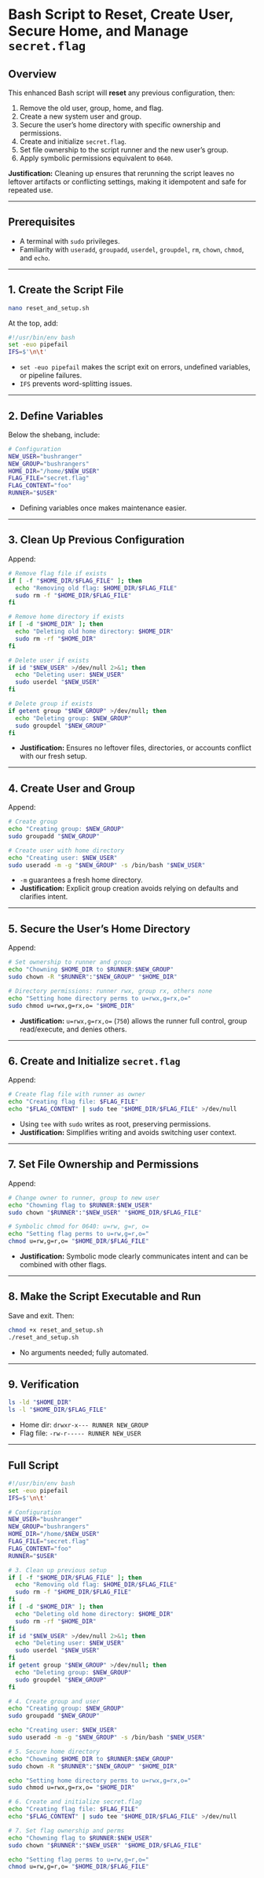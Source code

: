 # Bash Script to Reset, Create User, Secure Home, and Manage `secret.flag`  

## Overview

This enhanced Bash script will **reset** any previous configuration, then:

1. Remove the old user, group, home, and flag.  
2. Create a new system user and group.  
3. Secure the user’s home directory with specific ownership and permissions.  
4. Create and initialize `secret.flag`.  
5. Set file ownership to the script runner and the new user’s group.  
6. Apply symbolic permissions equivalent to `0640`.

**Justification:** Cleaning up ensures that rerunning the script leaves no leftover artifacts or conflicting settings, making it idempotent and safe for repeated use.

---

## Prerequisites

- A terminal with `sudo` privileges.  
- Familiarity with `useradd`, `groupadd`, `userdel`, `groupdel`, `rm`, `chown`, `chmod`, and `echo`.

---

## 1. Create the Script File

```bash
nano reset_and_setup.sh
```

At the top, add:

```bash
#!/usr/bin/env bash
set -euo pipefail
IFS=$'\n\t'
```  

- `set -euo pipefail` makes the script exit on errors, undefined variables, or pipeline failures.  
- `IFS` prevents word-splitting issues.

---

## 2. Define Variables

Below the shebang, include:

```bash
# Configuration
NEW_USER="bushranger"
NEW_GROUP="bushrangers"
HOME_DIR="/home/$NEW_USER"
FLAG_FILE="secret.flag"
FLAG_CONTENT="foo"
RUNNER="$USER"
```  

- Defining variables once makes maintenance easier.

---

## 3. Clean Up Previous Configuration

Append:

```bash
# Remove flag file if exists
if [ -f "$HOME_DIR/$FLAG_FILE" ]; then
  echo "Removing old flag: $HOME_DIR/$FLAG_FILE"
  sudo rm -f "$HOME_DIR/$FLAG_FILE"
fi

# Remove home directory if exists
if [ -d "$HOME_DIR" ]; then
  echo "Deleting old home directory: $HOME_DIR"
  sudo rm -rf "$HOME_DIR"
fi

# Delete user if exists
if id "$NEW_USER" >/dev/null 2>&1; then
  echo "Deleting user: $NEW_USER"
  sudo userdel "$NEW_USER"
fi

# Delete group if exists
if getent group "$NEW_GROUP" >/dev/null; then
  echo "Deleting group: $NEW_GROUP"
  sudo groupdel "$NEW_GROUP"
fi
```  

- **Justification:** Ensures no leftover files, directories, or accounts conflict with our fresh setup.

---

## 4. Create User and Group

Append:

```bash
# Create group
echo "Creating group: $NEW_GROUP"
sudo groupadd "$NEW_GROUP"

# Create user with home directory
echo "Creating user: $NEW_USER"
sudo useradd -m -g "$NEW_GROUP" -s /bin/bash "$NEW_USER"
```  

- `-m` guarantees a fresh home directory.  
- **Justification:** Explicit group creation avoids relying on defaults and clarifies intent.

---

## 5. Secure the User’s Home Directory

Append:

```bash
# Set ownership to runner and group
echo "Chowning $HOME_DIR to $RUNNER:$NEW_GROUP"
sudo chown -R "$RUNNER":"$NEW_GROUP" "$HOME_DIR"

# Directory permissions: runner rwx, group rx, others none
echo "Setting home directory perms to u=rwx,g=rx,o="
sudo chmod u=rwx,g=rx,o= "$HOME_DIR"
```  

- **Justification:** `u=rwx,g=rx,o=` (`750`) allows the runner full control, group read/execute, and denies others.

---

## 6. Create and Initialize `secret.flag`

Append:

```bash
# Create flag file with runner as owner
echo "Creating flag file: $FLAG_FILE"
echo "$FLAG_CONTENT" | sudo tee "$HOME_DIR/$FLAG_FILE" >/dev/null
```  

- Using `tee` with `sudo` writes as root, preserving permissions.  
- **Justification:** Simplifies writing and avoids switching user context.

---

## 7. Set File Ownership and Permissions

Append:

```bash
# Change owner to runner, group to new user
echo "Chowning flag to $RUNNER:$NEW_USER"
sudo chown "$RUNNER":"$NEW_USER" "$HOME_DIR/$FLAG_FILE"

# Symbolic chmod for 0640: u=rw, g=r, o=
echo "Setting flag perms to u=rw,g=r,o="
chmod u=rw,g=r,o= "$HOME_DIR/$FLAG_FILE"
```  

- **Justification:** Symbolic mode clearly communicates intent and can be combined with other flags.

---

## 8. Make the Script Executable and Run

Save and exit. Then:

```bash
chmod +x reset_and_setup.sh
./reset_and_setup.sh
```  

- No arguments needed; fully automated.

---

## 9. Verification

```bash
ls -ld "$HOME_DIR"
ls -l "$HOME_DIR/$FLAG_FILE"
```  

- Home dir: `drwxr-x--- RUNNER NEW_GROUP`  
- Flag file: `-rw-r----- RUNNER NEW_USER`

---

## Full Script

```bash
#!/usr/bin/env bash
set -euo pipefail
IFS=$'\n\t'

# Configuration
NEW_USER="bushranger"
NEW_GROUP="bushrangers"
HOME_DIR="/home/$NEW_USER"
FLAG_FILE="secret.flag"
FLAG_CONTENT="foo"
RUNNER="$USER"

# 3. Clean up previous setup
if [ -f "$HOME_DIR/$FLAG_FILE" ]; then
  echo "Removing old flag: $HOME_DIR/$FLAG_FILE"
  sudo rm -f "$HOME_DIR/$FLAG_FILE"
fi
if [ -d "$HOME_DIR" ]; then
  echo "Deleting old home directory: $HOME_DIR"
  sudo rm -rf "$HOME_DIR"
fi
if id "$NEW_USER" >/dev/null 2>&1; then
  echo "Deleting user: $NEW_USER"
  sudo userdel "$NEW_USER"
fi
if getent group "$NEW_GROUP" >/dev/null; then
  echo "Deleting group: $NEW_GROUP"
  sudo groupdel "$NEW_GROUP"
fi

# 4. Create group and user
echo "Creating group: $NEW_GROUP"
sudo groupadd "$NEW_GROUP"

echo "Creating user: $NEW_USER"
sudo useradd -m -g "$NEW_GROUP" -s /bin/bash "$NEW_USER"

# 5. Secure home directory
echo "Chowning $HOME_DIR to $RUNNER:$NEW_GROUP"
sudo chown -R "$RUNNER":"$NEW_GROUP" "$HOME_DIR"

echo "Setting home directory perms to u=rwx,g=rx,o="
sudo chmod u=rwx,g=rx,o= "$HOME_DIR"

# 6. Create and initialize secret.flag
echo "Creating flag file: $FLAG_FILE"
echo "$FLAG_CONTENT" | sudo tee "$HOME_DIR/$FLAG_FILE" >/dev/null

# 7. Set flag ownership and perms
echo "Chowning flag to $RUNNER:$NEW_USER"
sudo chown "$RUNNER":"$NEW_USER" "$HOME_DIR/$FLAG_FILE"

echo "Setting flag perms to u=rw,g=r,o="
chmod u=rw,g=r,o= "$HOME_DIR/$FLAG_FILE"
```
